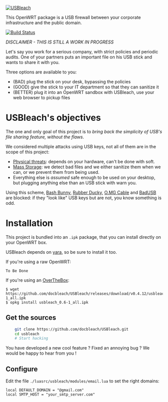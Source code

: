 [![USBleach](https://img.shields.io/badge/%E2%9D%A4-USBleach-green.svg?style=flat-square)](https://github.com/docbleach/usbleach/releases)

This OpenWRT package is a USB firewall between your corporate infrastructure and the public domain.

[![Build Status](https://img.shields.io/badge/build-not_yet-yellow.svg)](https://travis-ci.org/docbleach/usbleach)

*DISCLAIMER - THIS IS STILL A WORK IN PROGRESS*

Let's say you work for a serious company, with strict policies and periodic audits.
One of your partners puts an important file on his USB stick and wants to share it with you.

Three options are available to you:

- (BAD) plug the stick on your desk, bypassing the policies
- (GOOD) give the stick to your IT department so that they can sanitize it
- (BETTER) plug it into an OpenWRT sandbox with USBleach, use your web browser to pickup files

# USBleach's objectives

The one and only goal of this project is to _bring back the simplicity of USB's
file sharing feature, without the flaws_.

We considered multiple attacks using USB keys, not all of them are in the scope of this project:

- [Physical threats](https://usbkill.com/): depends on your hardware, can't be done with soft.
- [Mass Storage](https://en.wikipedia.org/wiki/USB_mass_storage_device_class): we detect bad files and we either sanitize them when we can, or we prevent them from being used.
- Everything else is _assumed_ safe enough to be used on your desktop, but plugging anything else than an USB stick with warn you.

Using this scheme, [Bash Bunny](https://shop.hak5.org/products/bash-bunny), [Rubber Ducky](https://shop.hak5.org/products/usb-rubber-ducky-deluxe), [O.MG Cable](https://mg.lol/blog/omg-cable/) and [BadUSB](https://www.youtube.com/watch?v=nuruzFqMgIw) are blocked: if they "look like" USB keys but are not, you know something is odd.


# Installation

This project is bundled into an `.ipk` package, that you can install directly on your OpenWRT box.

USBleach depends on [yara](https://github.com/ovh/overthebox-feeds/tree/master/yara), so be sure to install it too.

If you're using a raw OpenWRT:

```
To Be Done
```

If you're using an [OverTheBox](https://www.ovhtelecom.fr/overthebox/):

```
$ wget https://github.com/docbleach/USBleach/releases/download/v0.4.12/usbleach_0.6-1_all.ipk
$ opkg install usbleach_0.6-1_all.ipk
```

## Get the sources

```bash
    git clone https://github.com/docbleach/USBleach.git
    cd usbleach
    # Start hacking
```

You have developed a new cool feature ? Fixed an annoying bug ?
We would be happy to hear from you !


## Configure
Edit the file `./luasrc/usbleach/modules/email.lua` to set the right domains:

```
local DEFAULT_DOMAIN = "@gmail.com"
local SMTP_HOST = "your_smtp_server.com"
```
